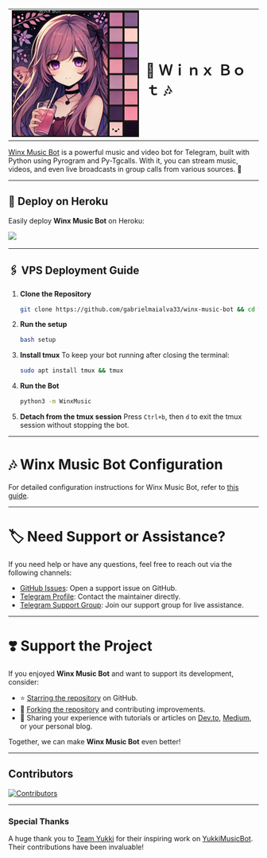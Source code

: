 

<table>
  <tr>
    <td><img src="./assets/start_img_2.png" alt="TypeScript" width="300"></td>
    <td><h1>🎵 Ｗｉｎｘ Ｂｏｔ 🎶</h1></td>
  </tr>
</table>

[Winx Music Bot](https://github.com/gabrielmaialva33/winx-music-bot) is a powerful music and video bot for Telegram, built with Python using Pyrogram and Py-Tgcalls. With it, you can stream music, videos, and even live broadcasts in group calls from various sources. 🚀

---

## 🚀 Deploy on Heroku

Easily deploy **Winx Music Bot** on Heroku:

<a href="https://dashboard.heroku.com/new?template=https://github.com/gabrielmaialva33/winx-music-bot"><img src="https://img.shields.io/badge/Deploy%20To%20Heroku-red?style=for-the-badge&logo=heroku" width="200"/></a>

---
## 🖇️ VPS Deployment Guide

1. **Clone the Repository**
   ```bash
   git clone https://github.com/gabrielmaialva33/winx-music-bot && cd winx-music-bot
   ```

2. **Run the setup**
   ```bash
   bash setup
   ```

3. **Install tmux**
   To keep your bot running after closing the terminal:
   ```bash
   sudo apt install tmux && tmux
   ```

4. **Run the Bot**
   ```bash
   python3 -m WinxMusic
   ```

5.  **Detach from the tmux session**
   Press `Ctrl+b`, then `d` to exit the tmux session without stopping the bot.

___

# 🎶 Winx Music Bot Configuration

For detailed configuration instructions for Winx Music Bot, refer to [this guide](https://github.com/gabrielmaialva33/winx-music-bot/blob/master/config/README.md).

---

# 🏷 Need Support or Assistance?

If you need help or have any questions, feel free to reach out via the following channels:

- [GitHub Issues](https://github.com/gabrielmaialva33/winx-music-bot/issues/new?assignees=&labels=question&title=support%3A+&body=%23+Support+Question): Open a support issue on GitHub.
- [Telegram Profile](https://t.me/mrootx): Contact the maintainer directly.
- [Telegram Support Group](https://t.me/winxmusicsupport): Join our support group for live assistance.

---

# ❣️ Support the Project

If you enjoyed **Winx Music Bot** and want to support its development, consider:

- ⭐ [Starring the repository](https://github.com/gabrielmaialva33/winx-music-bot) on GitHub.
- 🍴 [Forking the repository](https://github.com/gabrielmaialva33/winx-music-bot) and contributing improvements.
- 📝 Sharing your experience with tutorials or articles on [Dev.to](https://dev.to/), [Medium](https://medium.com/), or your personal blog.

Together, we can make **Winx Music Bot** even better!

---

## Contributors

[![Contributors](https://contrib.nn.ci/api?repo=gabrielmaialva33/winx-music-bot&radius=100)](https://github.com/gabrielmaialva33/winx-music-bot/graphs/contributors)

---

### Special Thanks

A huge thank you to [Team Yukki](https://github.com/TeamYukki) for their inspiring work on [YukkiMusicBot](https://github.com/TeamYukki/YukkiMusicBot). Their contributions have been invaluable!
